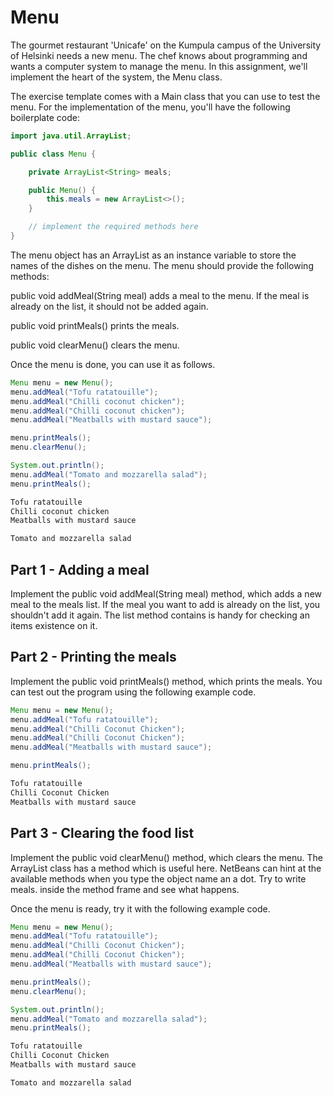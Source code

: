 
# Menu

The gourmet restaurant 'Unicafe' on the Kumpula campus of the University of Helsinki needs a new menu. The chef knows about programming and wants a computer system to manage the menu. In this assignment, we'll implement the heart of the system, the Menu class.

The exercise template comes with a Main class that you can use to test the menu. For the implementation of the menu, you'll have the following boilerplate code:

```java
import java.util.ArrayList;

public class Menu {

    private ArrayList<String> meals;

    public Menu() {
        this.meals = new ArrayList<>();
    }

    // implement the required methods here
}
```

The menu object has an ArrayList as an instance variable to store the names of the dishes on the menu. The menu should provide the following methods:

public void addMeal(String meal) adds a meal to the menu. If the meal is already on the list, it should not be added again.

public void printMeals() prints the meals.

public void clearMenu() clears the menu.

Once the menu is done, you can use it as follows.

```java
Menu menu = new Menu();
menu.addMeal("Tofu ratatouille");
menu.addMeal("Chilli coconut chicken");
menu.addMeal("Chilli coconut chicken");
menu.addMeal("Meatballs with mustard sauce");

menu.printMeals();
menu.clearMenu();

System.out.println();
menu.addMeal("Tomato and mozzarella salad");
menu.printMeals();
```

```markdown
Tofu ratatouille
Chilli coconut chicken
Meatballs with mustard sauce

Tomato and mozzarella salad
```

## Part 1 - Adding a meal

Implement the public void addMeal(String meal) method, which adds a new meal to the meals list. If the meal you want to add is already on the list, you shouldn't add it again. The list method contains is handy for checking an items existence on it.

## Part 2 - Printing the meals

Implement the public void printMeals() method, which prints the meals. You can test out the program using the following example code.

```java
Menu menu = new Menu();
menu.addMeal("Tofu ratatouille");
menu.addMeal("Chilli Coconut Chicken");
menu.addMeal("Chilli Coconut Chicken");
menu.addMeal("Meatballs with mustard sauce");

menu.printMeals();
```

```markdown
Tofu ratatouille
Chilli Coconut Chicken
Meatballs with mustard sauce
```

## Part 3 - Clearing the food list

Implement the public void clearMenu() method, which clears the menu. The ArrayList class has a method which is useful here. NetBeans can hint at the available methods when you type the object name an a dot. Try to write meals. inside the method frame and see what happens.

Once the menu is ready, try it with the following example code.

```java
Menu menu = new Menu();
menu.addMeal("Tofu ratatouille");
menu.addMeal("Chilli Coconut Chicken");
menu.addMeal("Chilli Coconut Chicken");
menu.addMeal("Meatballs with mustard sauce");

menu.printMeals();
menu.clearMenu();

System.out.println();
menu.addMeal("Tomato and mozzarella salad");
menu.printMeals();
```

```markdown
Tofu ratatouille
Chilli Coconut Chicken
Meatballs with mustard sauce

Tomato and mozzarella salad
```
